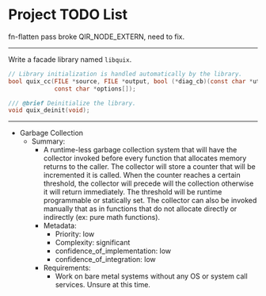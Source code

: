 # Project TODO List

fn-flatten pass broke QIR_NODE_EXTERN, need to fix.

---

Write a facade library named `libquix`.
```c
// Library initialization is handled automatically by the library.
bool quix_cc(FILE *source, FILE *output, bool (*diag_cb)(const char *utf8_message, const char *from_subsystem),
             const char *options[]);

/// @brief Deinitialize the library.
void quix_deinit(void);
```

---

- Garbage Collection
  - Summary:
    - A runtime-less garbage collection system that will have the collector invoked
      before every function that allocates memory returns to the caller. The collector
      will store a counter that will be incremented it is called. When the counter
      reaches a certain threshold, the collector will precede will the collection
      otherwise it will return immediately. The threshold will be runtime programmable
      or statically set. The collector can also be invoked manually that as in functions that do 
      not allocate directly or indirectly (ex: pure math functions).
    - Metadata:
      - Priority: low
      - Complexity: significant
      - confidence_of_implementation: low
      - confidence_of_integration: low
    - Requirements:
      - Work on bare metal systems without any OS or system call services.
      Unsure at this time.
